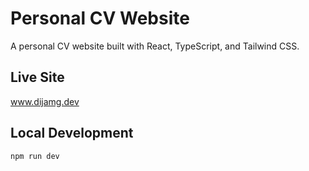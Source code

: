 # Personal CV Website

A personal CV website built with React, TypeScript, and Tailwind CSS.

## Live Site
www.dijamg.dev

## Local Development
```bash
npm run dev
```

